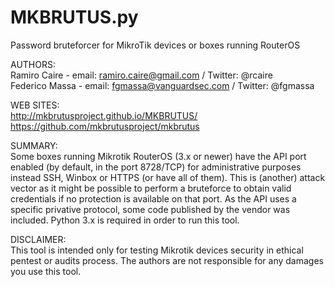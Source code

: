MKBRUTUS.py
========

Password bruteforcer for MikroTik devices or boxes running RouterOS

AUTHORS:<br>
Ramiro Caire   - email: ramiro.caire@gmail.com  / Twitter: @rcaire<br>
Federico Massa - email: fgmassa@vanguardsec.com / Twitter: @fgmassa<br>

WEB SITES:<br>
http://mkbrutusproject.github.io/MKBRUTUS/<br>
https://github.com/mkbrutusproject/mkbrutus

SUMMARY:<br>
Some boxes running Mikrotik RouterOS (3.x or newer) have the API port enabled (by default, in the port 8728/TCP) for administrative purposes instead SSH, Winbox or HTTPS (or have all of them). This is (another) attack vector as it might be possible to perform a bruteforce to obtain valid credentials if no protection is available on that port.
As the API uses a specific privative protocol, some code published by the vendor was included.
Python 3.x is required in order to run this tool.

DISCLAIMER:<br>
This tool is intended only for testing Mikrotik devices security in ethical pentest or audits process.
The authors are not responsible for any damages you use this tool.
